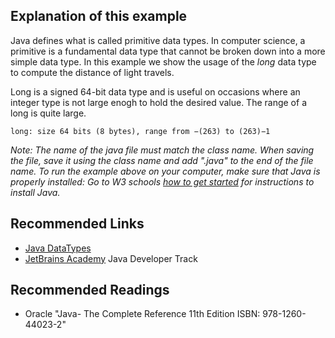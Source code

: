 ## Explanation of this example

Java defines what is called primitive data types. In computer science, a primitive is a fundamental data type that cannot be broken down into a more simple data type. In this example we show the usage of the <em>long</em> data type to compute the distance of light travels.

Long is a signed 64-bit data type and is useful on occasions where an integer type is not large enogh to hold the desired value. The range of a long is quite large.

`long: size 64 bits (8 bytes), range from −(263) to (263)−1`

<em> Note: The name of the java file must match the class name. When saving the file, save it using the class name and add ".java" to the end of the file name. To run the example above on your computer, make sure that Java is properly installed: Go to W3 schools [how to get started](https://www.w3schools.com/java/java_getstarted.asp) for instructions to install Java.</em>

## Recommended Links

- [Java DataTypes](https://www.w3schools.com/java/java_data_types.asp)
- [JetBrains Academy](https://hyperskill.org/join/4ffedd54a) Java Developer Track

## Recommended Readings

- Oracle "Java- The Complete Reference 11th Edition ISBN: 978-1260-44023-2"